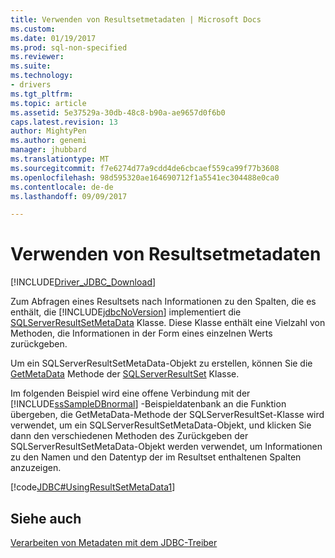 ```yaml
---
title: Verwenden von Resultsetmetadaten | Microsoft Docs
ms.custom: 
ms.date: 01/19/2017
ms.prod: sql-non-specified
ms.reviewer: 
ms.suite: 
ms.technology:
- drivers
ms.tgt_pltfrm: 
ms.topic: article
ms.assetid: 5e37529a-30db-48c8-b90a-ae9657d0f6b0
caps.latest.revision: 13
author: MightyPen
ms.author: genemi
manager: jhubbard
ms.translationtype: MT
ms.sourcegitcommit: f7e6274d77a9cdd4de6cbcaef559ca99f77b3608
ms.openlocfilehash: 98d595320ae164690712f1a5541ec304488e0ca0
ms.contentlocale: de-de
ms.lasthandoff: 09/09/2017

---
```

# <a name="using-result-set-metadata"></a>Verwenden von Resultsetmetadaten
[!INCLUDE[Driver_JDBC_Download](../../includes/driver_jdbc_download.md)]

  Zum Abfragen eines Resultsets nach Informationen zu den Spalten, die es enthält, die [!INCLUDE[jdbcNoVersion](../../includes/jdbcnoversion_md.md)] implementiert die [SQLServerResultSetMetaData](../../connect/jdbc/reference/sqlserverresultsetmetadata-class.md) Klasse. Diese Klasse enthält eine Vielzahl von Methoden, die Informationen in der Form eines einzelnen Werts zurückgeben.  
  
 Um ein SQLServerResultSetMetaData-Objekt zu erstellen, können Sie die [GetMetaData](../../connect/jdbc/reference/getmetadata-method-sqlserverresultset.md) Methode der [SQLServerResultSet](../../connect/jdbc/reference/sqlserverresultset-class.md) Klasse.  
  
 Im folgenden Beispiel wird eine offene Verbindung mit der [!INCLUDE[ssSampleDBnormal](../../includes/sssampledbnormal_md.md)] -Beispieldatenbank an die Funktion übergeben, die GetMetaData-Methode der SQLServerResultSet-Klasse wird verwendet, um ein SQLServerResultSetMetaData-Objekt, und klicken Sie dann den verschiedenen Methoden des Zurückgeben der SQLServerResultSetMetaData-Objekt werden verwendet, um Informationen zu den Namen und den Datentyp der im Resultset enthaltenen Spalten anzuzeigen.  
  
 [!code[JDBC#UsingResultSetMetaData1](../../connect/jdbc/codesnippet/Java/using-result-set-metadata_1.java)]  
  
## <a name="see-also"></a>Siehe auch  
 [Verarbeiten von Metadaten mit dem JDBC-Treiber](../../connect/jdbc/handling-metadata-with-the-jdbc-driver.md)  
  
  
